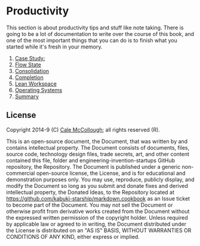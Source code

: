 # Productivity

This section is about productivity tips and stuff like note taking. There is going to be a lot of documentation to write over the course of this book, and one of the most important things that you can do is to finish what you started while it's fresh in your memory.

1. [Case Study:](./case_study.md)
1. [Flow State](.//flow_state.md)
1. [Consolidation](./consolidation.md)
1. [Completion](./completion.md)
1. [Lean Workspace](./lean_workspace.md)
1. [Operating Systems](./operating_systems.md)
1. [Summary](./summary.md)

## License

Copyright 2014-9 (C) [Cale McCollough](https://calemccollough.github.io); all rights reserved (R).

This is an open-source document, the Document, that was written by and contains intellectual property. The Document consists of documents, files, source code, technology design files, trade secrets, art, and other content contained this file, folder and engineering-invention-startups GitHub repository, the Repository. The Document is published under a generic non-commercial open-source license, the License, and is for educational and demonstration purposes only. You may use, reproduce, publicly display, and modify the Document so long as you submit and donate fixes and derived intellectual property, the Donated Ideas, to the Repository located at <https://github.com/kabuki-starship/markdown.cookbook> as an Issue ticket to become part of the Document. You may not sell the Document or otherwise profit from derivative works created from the Document without the expressed written permission of the copyright holder. Unless required by applicable law or agreed to in writing, the Document distributed under the License is distributed on an "AS IS" BASIS, WITHOUT WARRANTIES OR CONDITIONS OF ANY KIND, either express or implied.
